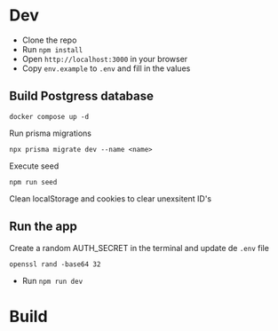 # Dev
- Clone the repo
- Run `npm install`
- Open `http://localhost:3000` in your browser
- Copy `env.example` to `.env` and fill in the values
## Build Postgress database
```
docker compose up -d
```
Run prisma migrations
```
npx prisma migrate dev --name <name>
```
Execute seed
```
npm run seed
```
Clean localStorage and cookies to clear unexsitent ID's

## Run the app
Create a random AUTH_SECRET in the terminal and update de `.env` file
```
openssl rand -base64 32
```
- Run `npm run dev`

# Build